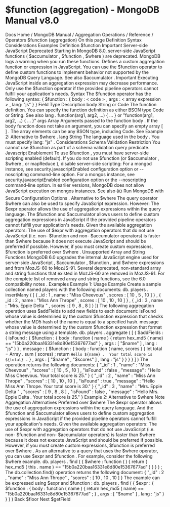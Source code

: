 # $function (aggregation) - MongoDB Manual v8.0


Docs Home / MongoDB Manual / Aggregation Operations / Reference / Operators $function (aggregation) On this page Definition Syntax Considerations Examples Definition $function Important Server-side JavaScript Deprecated Starting in MongoDB 8.0, server-side JavaScript functions
( $accumulator , $function , $where ) are
deprecated. MongoDB logs a warning when you run these functions. Defines a custom aggregation function or expression in JavaScript. You can use the $function operator to define custom
functions to implement behavior not supported by the MongoDB Query
Language. See also $accumulator . Important Executing JavaScript inside an aggregation expression may
decrease performance. Only use the $function operator if the provided pipeline operators cannot fulfill your
application's needs. Syntax The $function operator has the following syntax: { $function : { body : < code > , args : < array expression > , lang: "js" } } Field Type Description body String or Code The function definition. You can specify the function
definition as either BSON type Code or String. See also lang . function(arg1, arg2, ...) { ... } or "function(arg1, arg2, ...) { ... }" args Array Arguments passed to the function body .
If the body function does not take an
argument, you can specify an empty array [ ] . The array elements can be any BSON type, including Code. See Example 2: Alternative to $where . lang String The language used in the body . You
must specify lang: "js" . Considerations Schema Validation Restriction You cannot use $function as part of a schema
validation query predicate. Javascript Enablement To use $function , you must have server-side scripting
enabled (default). If you do not use $function (or $accumulator , $where , or mapReduce ), disable server-side
scripting: For a mongod instance, see security.javascriptEnabled configuration option or --noscripting command-line option. For a mongos instance, see security.javascriptEnabled configuration option or the --noscripting command-line option. In earlier versions, MongoDB does not allow JavaScript execution on mongos instances. See also â¤ Run MongoDB with Secure Configuration Options . Alternative to $where The query operator $where can also be used to specify
JavaScript expression. However: The $expr operator allows the use of aggregation expressions within the
query language. The $function and $accumulator allows users to define
custom aggregation expressions in JavaScript if the provided pipeline
operators cannot fulfill your application's needs. Given the available aggregation operators: The use of $expr with aggregation operators that do not use
JavaScript (i.e. non- $function and
non- $accumulator operators) is faster than $where because it does not execute JavaScript and should be preferred if
possible. However, if you must create custom expressions, $function is preferred over $where . Unsupported Array and String Functions MongoDB 6.0 upgrades the internal JavaScript engine used for server-side JavaScript , $accumulator , $function , and $where expressions and from MozJS-60 to MozJS-91. Several deprecated,
non-standard array and string functions that existed in MozJS-60 are
removed in MozJS-91. For the complete list of removed array and string functions, see the 6.0 compatibility notes . Examples Example 1: Usage Example Create a sample collection named players with the following
documents: db. players . insertMany ( [ { _id : 1 , name : "Miss Cheevous" , scores : [ 10 , 5 , 10 ] } , { _id : 2 , name : "Miss Ann Thrope" , scores : [ 10 , 10 , 10 ] } , { _id : 3 , name : "Mrs. Eppie Delta " , scores : [ 9 , 8 , 8 ] } ]) The following aggregation operation uses $addFields to
add new fields to each document: isFound whose value is determined by the custom $function expression that checks whether the MD5
hash of the name is equal to a specified hash. message whose value is determined by the custom $function expression that format a string message
using a template. db. players . aggregate ( [ { $addFields : { isFound : { $function : { body : function ( name ) { return hex_md5 ( name) == "15b0a220baa16331e8d80e15367677ad" } , args : [ "$name" ] , lang : "js" } } , message : { $function : { body : function ( name, scores ) { let total = Array . sum ( scores) ; return `Hello ${name} .  Your total score is ${total} .` } , args : [ "$name" , "$scores" ] , lang : "js" } } } } ] ) The operation returns the following documents: { "_id" : 1 , "name" : "Miss Cheevous" , "scores" : [ 10 , 5 , 10 ] , "isFound" : false , "message" : "Hello Miss Cheevous.  Your total score is 25." } { "_id" : 2 , "name" : "Miss Ann Thrope" , "scores" : [ 10 , 10 , 10 ] , "isFound" : true , "message" : "Hello Miss Ann Thrope.  Your total score is 30." } { "_id" : 3 , "name" : "Mrs. Eppie Delta " , "scores" : [ 9 , 8 , 8 ] , "isFound" : false , "message" : "Hello Mrs. Eppie Delta .  Your total score is 25." } Example 2: Alternative to $where Note Aggregation Alternatives Preferred over $where The $expr operator allows the use of aggregation expressions within the
query language. And the $function and $accumulator allows users to define custom aggregation expressions in JavaScript if the
provided pipeline operators cannot fulfill your application's needs. Given the available aggregation operators: The use of $expr with aggregation operators that do not
use JavaScript (i.e. non- $function and
non- $accumulator operators) is faster than $where because it does not execute JavaScript and should
be preferred if possible. However, if you must create custom expressions, $function is preferred over $where . As an alternative to a query that uses the $where operator,
you can use $expr and $function . For example,
consider the following $where example. db. players . find ( { $where : function ( ) { return ( hex_md5 ( this . name ) == "15b0a220baa16331e8d80e15367677ad" ) } } ) ; The db.collection.find() operation returns the following document: { "_id" : 2 , "name" : "Miss Ann Thrope" , "scores" : [ 10 , 10 , 10 ] } The example can be expressed using $expr and $function : db. players . find ( { $expr : { $function : { body : function ( name ) { return hex_md5 ( name) == "15b0a220baa16331e8d80e15367677ad" ; } , args : [ "$name" ] , lang : "js" } } } ) Back $floor Next $getField
